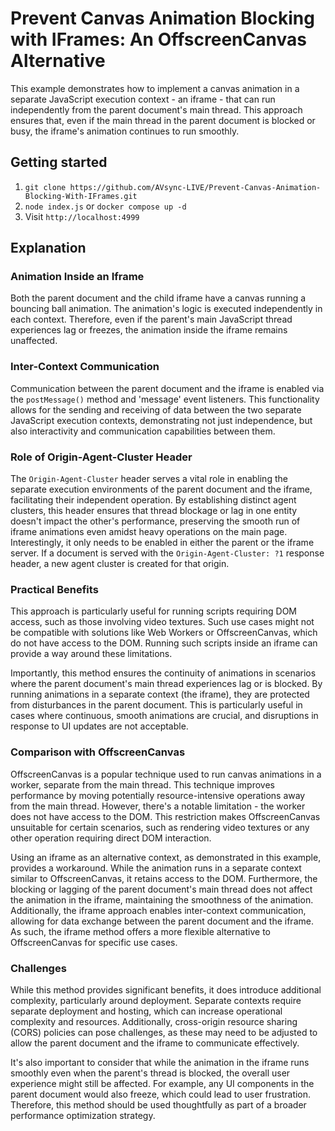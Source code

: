 # Prevent Canvas Animation Blocking with IFrames: An OffscreenCanvas Alternative

This example demonstrates how to implement a canvas animation in a separate JavaScript execution context - an iframe - that can run independently from the parent document's main thread. This approach ensures that, even if the main thread in the parent document is blocked or busy, the iframe's animation continues to run smoothly.

## Getting started

1. `git clone https://github.com/AVsync-LIVE/Prevent-Canvas-Animation-Blocking-With-IFrames.git`
2. `node index.js` or `docker compose up -d`
3. Visit `http://localhost:4999`

## Explanation

### Animation Inside an Iframe

Both the parent document and the child iframe have a canvas running a bouncing ball animation. The animation's logic is executed independently in each context. Therefore, even if the parent's main JavaScript thread experiences lag or freezes, the animation inside the iframe remains unaffected.

### Inter-Context Communication

Communication between the parent document and the iframe is enabled via the `postMessage()` method and 'message' event listeners. This functionality allows for the sending and receiving of data between the two separate JavaScript execution contexts, demonstrating not just independence, but also interactivity and communication capabilities between them.

 ### Role of Origin-Agent-Cluster Header

The `Origin-Agent-Cluster` header serves a vital role in enabling the separate execution environments of the parent document and the iframe, facilitating their independent operation. By establishing distinct agent clusters, this header ensures that thread blockage or lag in one entity doesn't impact the other's performance, preserving the smooth run of iframe animations even amidst heavy operations on the main page. Interestingly, it only needs to be enabled in either the parent or the iframe server. If a document is served with the `Origin-Agent-Cluster: ?1` response header, a new agent cluster is created for that origin. 
            
### Practical Benefits

This approach is particularly useful for running scripts requiring DOM access, such as those involving video textures. Such use cases might not be compatible with solutions like Web Workers or OffscreenCanvas, which do not have access to the DOM. Running such scripts inside an iframe can provide a way around these limitations.

Importantly, this method ensures the continuity of animations in scenarios where the parent document's main thread experiences lag or is blocked. By running animations in a separate context (the iframe), they are protected from disturbances in the parent document. This is particularly useful in cases where continuous, smooth animations are crucial, and disruptions in response to UI updates are not acceptable.

### Comparison with OffscreenCanvas

OffscreenCanvas is a popular technique used to run canvas animations in a worker, separate from the main thread. This technique improves performance by moving potentially resource-intensive operations away from the main thread. However, there's a notable limitation - the worker does not have access to the DOM. This restriction makes OffscreenCanvas unsuitable for certain scenarios, such as rendering video textures or any other operation requiring direct DOM interaction.

Using an iframe as an alternative context, as demonstrated in this example, provides a workaround. While the animation runs in a separate context similar to OffscreenCanvas, it retains access to the DOM. Furthermore, the blocking or lagging of the parent document's main thread does not affect the animation in the iframe, maintaining the smoothness of the animation. Additionally, the iframe approach enables inter-context communication, allowing for data exchange between the parent document and the iframe. As such, the iframe method offers a more flexible alternative to OffscreenCanvas for specific use cases.

### Challenges

While this method provides significant benefits, it does introduce additional complexity, particularly around deployment. Separate contexts require separate deployment and hosting, which can increase operational complexity and resources. Additionally, cross-origin resource sharing (CORS) policies can pose challenges, as these may need to be adjusted to allow the parent document and the iframe to communicate effectively.

It's also important to consider that while the animation in the iframe runs smoothly even when the parent's thread is blocked, the overall user experience might still be affected. For example, any UI components in the parent document would also freeze, which could lead to user frustration. Therefore, this method should be used thoughtfully as part of a broader performance optimization strategy.
